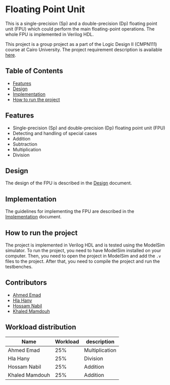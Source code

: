 # Floating Point Unit
This is a single-precision (Sp) and a double-precision (Dp) floating point unit (FPU) which could perform the main floating-point operations. 
The whole FPU is implemented in Verilog HDL.

This project is a group project as a part of the Logic Design II (CMPN111) course at Cairo University. The project requirement description is available [here](./docs/Project-Requirements.pptx).


## Table of Contents
- [Features](#features)
- [Design](#design)
- [Implementation](#implementation)
- [How to run the project](#how-to-run-the-project)

## Features
- Single-precision (Sp) and double-precision (Dp) floating point unit (FPU)
- Detecting and handling of special cases
- Addition
- Subtraction
- Multiplication
- Division

## Design
The design of the FPU is described in the [Design](./docs/Design.md) document.

## Implementation
The guidelines for implementing the FPU are described in the [Implementation](./docs/Implementation.md) document.

## How to run the project
The project is implemented in Verilog HDL and is tested using the ModelSim simulator.
To run the project, you need to have ModelSim installed on your computer. 
Then, you need to open the project in ModelSim and add the `.v` files to the project.
After that, you need to compile the project and run the testbenches.

## Contributors
- [Ahmed Emad]()
- [Hla Hany]()
- [Hossam Nabil]()
- [Khaled Mamdouh]()

## Workload distribution

| Name | Workload | description |
| --- | --- | --- |
| Ahmed Emad | 25% | Multiplication |
| Hla Hany | 25% | Division |
| Hossam Nabil | 25% | Addition |
| Khaled Mamdouh | 25% | Addition |